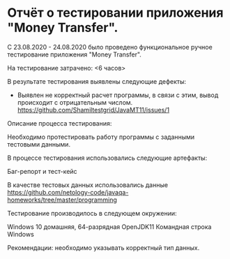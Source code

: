 # Отчёт о тестировании приложения "Money Transfer".

С 23.08.2020 - 24.08.2020 было проведено функциональное ручное тестирование приложения "Money Transfer".

На тестирование затрачено: <6 часов>

В результате тестирования выявлены следующие дефекты:

- Выявлен не корректный расчет программы, в связи с этим, вывод происходит с отрицательным числом. 
https://github.com/Shamiltestgrid/JavaMT11/issues/1

Описание процесса тестирования:

Необходимо протестировать работу программы с заданными тестовыми данными.

В процессе тестирования использовались следующие артефакты:

Баг-репорт и тест-кейс

В качестве тестовых данных использовались данные https://github.com/netology-code/javaqa-homeworks/tree/master/programming

Тестирование производилось в следующем окружении:

Windows 10 домашняя, 64-разрядная OpenJDK11 Командная строка Windows

Рекомендации: необходимо указывать корректный тип данных.

